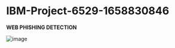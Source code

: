# IBM-Project-6529-1658830846

**WEB PHISHING DETECTION**
  
  ![image](https://cdn.pixabay.com/photo/2022/04/03/16/27/hack-7109362__340.png)
